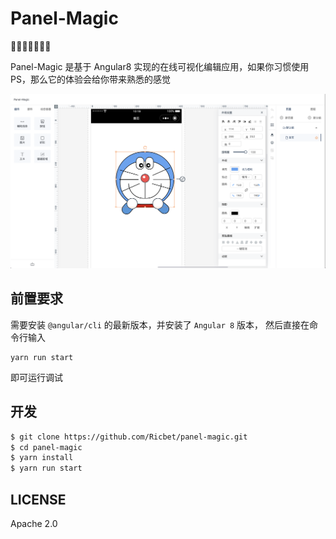 # Panel-Magic
🌈🐴🐂🐱🐶🐷🌈

Panel-Magic 是基于 Angular8 实现的在线可视化编辑应用，如果你习惯使用 PS，那么它的体验会给你带来熟悉的感觉

![demo](/assets/panel-magic-demo.png)

## 前置要求

需要安装 `@angular/cli` 的最新版本，并安装了 `Angular 8` 版本，
然后直接在命令行输入
```base
yarn run start
```
即可运行调试

## 开发
```bash
$ git clone https://github.com/Ricbet/panel-magic.git
$ cd panel-magic
$ yarn install
$ yarn run start
```


## LICENSE
Apache 2.0
